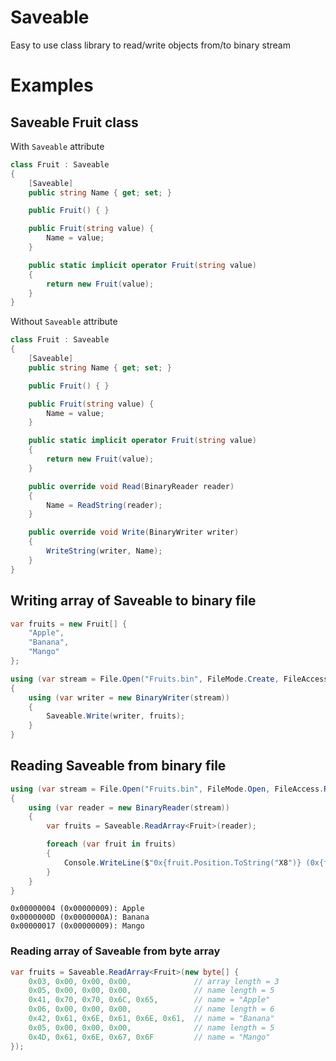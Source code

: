 # Saveable
Easy to use class library to read/write objects from/to binary stream

# Examples

## Saveable Fruit class

With `Saveable` attribute

```cs
class Fruit : Saveable
{
    [Saveable]
    public string Name { get; set; }

    public Fruit() { }

    public Fruit(string value) {
        Name = value;
    }

    public static implicit operator Fruit(string value)
    {
        return new Fruit(value);
    }
}
```

Without `Saveable` attribute

```cs
class Fruit : Saveable
{
    [Saveable]
    public string Name { get; set; }

    public Fruit() { }

    public Fruit(string value) {
        Name = value;
    }

    public static implicit operator Fruit(string value)
    {
        return new Fruit(value);
    }

    public override void Read(BinaryReader reader)
    {
        Name = ReadString(reader);
    }

    public override void Write(BinaryWriter writer)
    {
        WriteString(writer, Name);
    }
}
```

## Writing array of Saveable to binary file

```cs
var fruits = new Fruit[] {
    "Apple",
    "Banana",
    "Mango"
};

using (var stream = File.Open("Fruits.bin", FileMode.Create, FileAccess.Write))
{
    using (var writer = new BinaryWriter(stream))
    {
        Saveable.Write(writer, fruits);
    }
}
```

## Reading Saveable from binary file

```cs
using (var stream = File.Open("Fruits.bin", FileMode.Open, FileAccess.Read))
{
    using (var reader = new BinaryReader(stream))
    {
        var fruits = Saveable.ReadArray<Fruit>(reader);

        foreach (var fruit in fruits)
        {
            Console.WriteLine($"0x{fruit.Position.ToString("X8")} (0x{fruit.Length.ToString("X8")}): {fruit.Name}");
        }
    }
}
```
```
0x00000004 (0x00000009): Apple
0x0000000D (0x0000000A): Banana
0x00000017 (0x00000009): Mango
```

### Reading array of Saveable from byte array

```cs
var fruits = Saveable.ReadArray<Fruit>(new byte[] {
    0x03, 0x00, 0x00, 0x00,              // array length = 3
    0x05, 0x00, 0x00, 0x00,              // name length = 5
    0x41, 0x70, 0x70, 0x6C, 0x65,        // name = "Apple"
    0x06, 0x00, 0x00, 0x00,              // name length = 6
    0x42, 0x61, 0x6E, 0x61, 0x6E, 0x61,  // name = "Banana"
    0x05, 0x00, 0x00, 0x00,              // name length = 5
    0x4D, 0x61, 0x6E, 0x67, 0x6F         // name = "Mango"
});
```